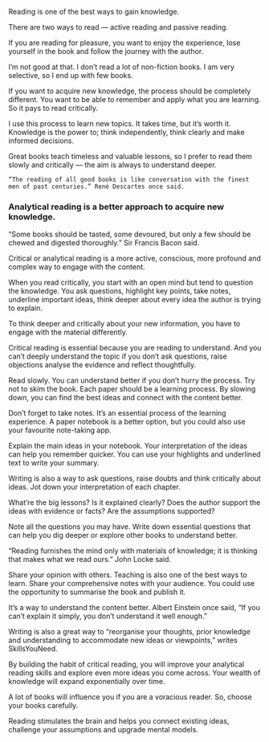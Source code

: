 Reading is one of the best ways to gain knowledge.

There are two ways to read — active reading and passive reading.

If you are reading for pleasure, you want to enjoy the experience, lose yourself in the book and follow the journey with the author.

I’m not good at that. I don’t read a lot of non-fiction books. I am very selective, so I end up with few books.

If you want to acquire new knowledge, the process should be completely different. You want to be able to remember and apply what you are learning. So it pays to read critically.

I use this process to learn new topics. It takes time, but it’s worth it. Knowledge is the power to; think independently, think clearly and make informed decisions.

Great books teach timeless and valuable lessons, so I prefer to read them slowly and critically — the aim is always to understand deeper.

`“The reading of all good books is like conversation with the finest men of past centuries.” René Descartes once said.`

### Analytical reading is a better approach to acquire new knowledge.

“Some books should be tasted, some devoured, but only a few should be chewed and digested thoroughly.” Sir Francis Bacon said.

Critical or analytical reading is a more active, conscious, more profound and complex way to engage with the content.

When you read critically, you start with an open mind but tend to question the knowledge. You ask questions, highlight key points, take notes, underline important ideas, think deeper about every idea the author is trying to explain.

To think deeper and critically about your new information, you have to engage with the material differently.

Critical reading is essential because you are reading to understand. And you can’t deeply understand the topic if you don’t ask questions, raise objections analyse the evidence and reflect thoughtfully.

Read slowly. You can understand better if you don’t hurry the process. Try not to skim the book. Each paper should be a learning process. By slowing down, you can find the best ideas and connect with the content better.

Don’t forget to take notes. It’s an essential process of the learning experience. A paper notebook is a better option, but you could also use your favourite note-taking app.

Explain the main ideas in your notebook. Your interpretation of the ideas can help you remember quicker. You can use your highlights and underlined text to write your summary.

Writing is also a way to ask questions, raise doubts and think critically about ideas. Jot down your interpretation of each chapter.

What’re the big lessons? Is it explained clearly? Does the author support the ideas with evidence or facts? Are the assumptions supported?

Note all the questions you may have. Write down essential questions that can help you dig deeper or explore other books to understand better.

“Reading furnishes the mind only with materials of knowledge; it is thinking that makes what we read ours.” John Locke said.

Share your opinion with others. Teaching is also one of the best ways to learn. Share your comprehensive notes with your audience. You could use the opportunity to summarise the book and publish it.

It’s a way to understand the content better. Albert Einstein once said, “If you can’t explain it simply, you don’t understand it well enough.”

Writing is also a great way to “reorganise your thoughts, prior knowledge and understanding to accommodate new ideas or viewpoints,” writes SkillsYouNeed.

By building the habit of critical reading, you will improve your analytical reading skills and explore even more ideas you come across. Your wealth of knowledge will expand exponentially over time.

A lot of books will influence you if you are a voracious reader. So, choose your books carefully.

Reading stimulates the brain and helps you connect existing ideas, challenge your assumptions and upgrade mental models.
